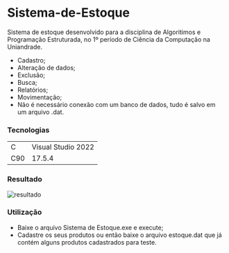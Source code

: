 <h1>Sistema-de-Estoque</h1>

Sistema de estoque desenvolvido para a disciplina de Algoritimos e Programação Estruturada, no 1º período de Ciência da Computação na Uniandrade.
- Cadastro;
- Alteração de dados;
- Exclusão;
- Busca;
- Relatórios;
- Movimentação;
- Não é necessário conexão com um banco de dados, tudo é salvo em um arquivo .dat.

<h3>Tecnologias</h3>
<table>
  <tr>
    <td>C</td>
    <td>Visual Studio 2022</td>
  </tr>
  <tr>
    <td>C90</td>
    <td>17.5.4</td>
  </tr>
</table>

<h3>Resultado</h3>

![resultado](https://github.com/ThiagoIanuch/Sistema-de-Estoque/assets/63036139/259d65d3-a6fd-467e-beab-1395dcabacbd)

<h3>Utilização</h3>

- Baixe o arquivo Sistema de Estoque.exe e execute;
- Cadastre os seus produtos ou então baixe o arquivo estoque.dat que já contém alguns produtos cadastrados para teste.
